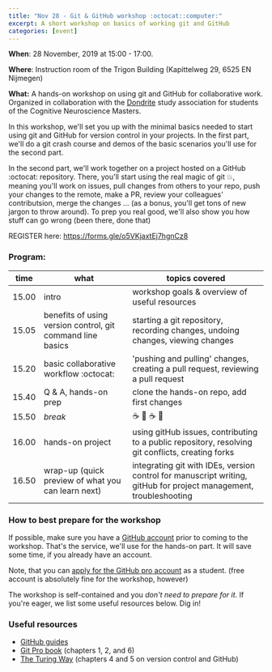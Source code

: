 ```yaml
---
title: "Nov 28 - Git & GitHub workshop :octocat::computer:"
excerpt: A short workshop on basics of working git and GitHub
categories: [event]
---
```


**When**: 28 November, 2019 at 15:00 - 17:00.

**Where**: Instruction room of the Trigon Building (Kapittelweg 29, 6525 EN Nijmegen)

**What:** A hands-on workshop on using git and GitHub for collaborative work. Organized in collaboration with the [Dondrite](https://dondrite.ruhosting.nl/) study association for students of the Cognitive Neuroscience Masters.

In this workshop, we'll set you up with the minimal basics needed to start using git and GitHub for version control in your projects. In the first part, we'll do a git crash course and demos of the basic scenarios you'll use for the second part.

In the second part, we'll work together on a project hosted on a GitHub :octocat: repository. There, you'll start using the real magic of git :boom:, meaning you'll work on issues, pull changes from others to your repo, push your changes to the remote, make a PR, review your colleagues' contributsion, merge the changes ... (as a bonus, you'll get tons of new jargon to throw around). To prep you real good, we'll also show you how stuff can go wrong (been there, done that)

REGISTER here: https://forms.gle/o5VKjaxtEj7hgnCz8 

### Program:  

| time | what  | topics covered |  
|------| ----- | -------------- |  
|15.00 | intro | workshop goals & overview of useful resources |  
|15.05 | benefits of using version control, git command line basics | starting a git repository, recording changes, undoing changes, viewing changes |  
|15.20 | basic collaborative workflow :octocat: | 'pushing and pulling' changes, creating a pull request, reviewing a pull request |  
|15.40 | Q & A, hands-on prep | clone the hands-on repo, add first changes |  
|15.50 | *break* | :coffee: :cookie: :coffee: :cookie: |  
|16.00 | hands-on project | using gitHub issues, contributing to a public repository, resolving git conflicts, creating forks |  
|16.50 | wrap-up (quick preview of what you can learn next) | integrating git with IDEs, version control for manuscript writing, gitHub for project management, troubleshooting |  

### How to best prepare for the workshop  
If possible, make sure you have a [GitHub account](https://github.com) prior to coming to the workshop. That's the service, we'll use for the hands-on part. It will save some time, if you already have an account.

Note, that you can [apply for the GitHub pro account](https://education.github.com/pack) as a student. (free account is absolutely fine for the workshop, however)

The workshop is self-contained and you _don't need to prepare for it_. If you're eager, we list some useful resources below. Dig in!

### Useful resources

- [GitHub guides](https://guides.github.com/)
- [Git Pro book](https://git-scm.com/book/en/v2) (chapters 1, 2, and 6)
- [The Turing Way](https://the-turing-way.netlify.com/introduction/introduction) (chapters 4 and 5 on version control and GitHub)  

